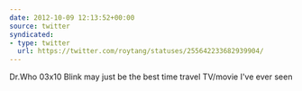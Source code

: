 ```yaml
---
date: 2012-10-09 12:13:52+00:00
source: twitter
syndicated:
- type: twitter
  url: https://twitter.com/roytang/statuses/255642233682939904/
---
```


Dr.Who 03x10 Blink may just be the best time travel TV/movie I've ever seen
